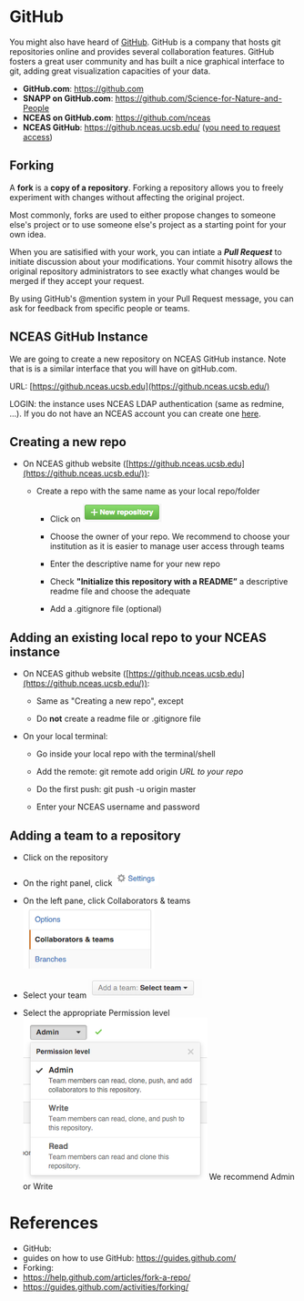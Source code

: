 # GitHub
	
You might also have heard of [GitHub](https://github.com). GitHub is a company that hosts git repositories online and provides several collaboration features. GitHub fosters a great user community and has built a nice graphical interface to git, adding great visualization capacities of your data.

* **GitHub.com**: https://github.com
* **SNAPP on GitHub.com**: https://github.com/Science-for-Nature-and-People
* **NCEAS on GitHub.com**: https://github.com/nceas
* **NCEAS GitHub**: https://github.nceas.ucsb.edu/ ([you need to request access](https://help.nceas.ucsb.edu/git#getting_started_nceas_github_instance_using_rstudio))

## Forking

A **fork** is a **copy of a repository**. Forking a repository allows you to freely experiment with changes without affecting the original project.

Most commonly, forks are used to either propose changes to someone else's project or to use someone else's project as a starting point for your own idea.

When you are satisified with your work, you can intiate a ***Pull Request*** to initiate discussion about your modifications. Your commit hisotry allows the original repository administrators to see exactly what changes would be merged if they accept your request.  

By using GitHub's @mention system in your Pull Request message, you can ask for feedback from specific people or teams.

## NCEAS GitHub Instance

We are going to create a new repository on NCEAS GitHub instance. Note that is is a similar interface that you will have on gitHub.com.

URL: [https://github.nceas.ucsb.edu](https://github.nceas.ucsb.edu/)

LOGIN: the instance uses NCEAS LDAP authentication (same as redmine, …). 
If you do not have an NCEAS account you can create one [here](https://identity.nceas.ucsb.edu/identity/cgi-bin/ldapweb.cgi?cfg=account).

## Creating a new repo

* On NCEAS github website ([https://github.nceas.ucsb.edu](https://github.nceas.ucsb.edu/)):

    * Create a repo with the same name as your local repo/folder

        * Click on ![image alt text](images/image_10.png)

        * Choose the owner of your repo. We recommend to choose your institution as it is easier to manage user access through teams

        * Enter the descriptive name for your new repo

        * Check **"Initialize this repository with a README”** a descriptive readme file and choose the adequate

        * Add a .gitignore file (optional)

## Adding an existing local repo to your NCEAS instance

* On NCEAS github website ([https://github.nceas.ucsb.edu](https://github.nceas.ucsb.edu/)):

    * Same as "Creating a new repo", except

    * Do **not** create a readme file or .gitignore file

* On your local terminal:

    * Go inside your local repo with the terminal/shell

    * Add the remote: git remote add origin *URL to your repo*

    * Do the first push: git push -u origin master

    * Enter your NCEAS username and password

## Adding a team to a repository

* Click on the repository

* On the right panel, click ![image alt text](images/image_11.png)

* On the left pane, click Collaborators & teams ![image alt text](images/image_12.png)

* Select your team ![image alt text](images/image_13.png)

* Select the appropriate Permission level 
![image alt text](images/image_14.png)
We recommend Admin or Write

# References
- GitHub:
 - guides on how to use GitHub: https://guides.github.com/
- Forking:
 - https://help.github.com/articles/fork-a-repo/ 
 - https://guides.github.com/activities/forking/

